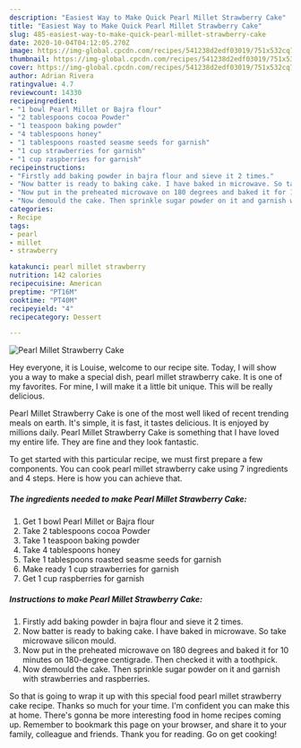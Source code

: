 ```yaml
---
description: "Easiest Way to Make Quick Pearl Millet Strawberry Cake"
title: "Easiest Way to Make Quick Pearl Millet Strawberry Cake"
slug: 485-easiest-way-to-make-quick-pearl-millet-strawberry-cake
date: 2020-10-04T04:12:05.270Z
image: https://img-global.cpcdn.com/recipes/541238d2edf03019/751x532cq70/pearl-millet-strawberry-cake-recipe-main-photo.jpg
thumbnail: https://img-global.cpcdn.com/recipes/541238d2edf03019/751x532cq70/pearl-millet-strawberry-cake-recipe-main-photo.jpg
cover: https://img-global.cpcdn.com/recipes/541238d2edf03019/751x532cq70/pearl-millet-strawberry-cake-recipe-main-photo.jpg
author: Adrian Rivera
ratingvalue: 4.7
reviewcount: 14330
recipeingredient:
- "1 bowl Pearl Millet or Bajra flour"
- "2 tablespoons cocoa Powder"
- "1 teaspoon baking powder"
- "4 tablespoons honey"
- "1 tablespoons roasted seasme seeds for garnish"
- "1 cup strawberries for garnish"
- "1 cup raspberries for garnish"
recipeinstructions:
- "Firstly add baking powder in bajra flour and sieve it 2 times."
- "Now batter is ready to baking cake. I have baked in microwave. So take microwave silicon mould."
- "Now put in the preheated microwave on 180 degrees and baked it for 10 minutes on 180-degree centigrade. Then checked it with a toothpick."
- "Now demould the cake. Then sprinkle sugar powder on it and garnish with strawberries and raspberries."
categories:
- Recipe
tags:
- pearl
- millet
- strawberry

katakunci: pearl millet strawberry 
nutrition: 142 calories
recipecuisine: American
preptime: "PT16M"
cooktime: "PT40M"
recipeyield: "4"
recipecategory: Dessert

---
```



![Pearl Millet Strawberry Cake](https://img-global.cpcdn.com/recipes/541238d2edf03019/751x532cq70/pearl-millet-strawberry-cake-recipe-main-photo.jpg)

Hey everyone, it is Louise, welcome to our recipe site. Today, I will show you a way to make a special dish, pearl millet strawberry cake. It is one of my favorites. For mine, I will make it a little bit unique. This will be really delicious.

Pearl Millet Strawberry Cake is one of the most well liked of recent trending meals on earth. It's simple, it is fast, it tastes delicious. It is enjoyed by millions daily. Pearl Millet Strawberry Cake is something that I have loved my entire life. They are fine and they look fantastic.




To get started with this particular recipe, we must first prepare a few components. You can cook pearl millet strawberry cake using 7 ingredients and 4 steps. Here is how you can achieve that.

<!--inarticleads1-->

##### The ingredients needed to make Pearl Millet Strawberry Cake:

1. Get 1 bowl Pearl Millet or Bajra flour
1. Take 2 tablespoons cocoa Powder
1. Take 1 teaspoon baking powder
1. Take 4 tablespoons honey
1. Take 1 tablespoons roasted seasme seeds for garnish
1. Make ready 1 cup strawberries for garnish
1. Get 1 cup raspberries for garnish




<!--inarticleads2-->

##### Instructions to make Pearl Millet Strawberry Cake:

1. Firstly add baking powder in bajra flour and sieve it 2 times.
1. Now batter is ready to baking cake. I have baked in microwave. So take microwave silicon mould.
1. Now put in the preheated microwave on 180 degrees and baked it for 10 minutes on 180-degree centigrade. Then checked it with a toothpick.
1. Now demould the cake. Then sprinkle sugar powder on it and garnish with strawberries and raspberries.




So that is going to wrap it up with this special food pearl millet strawberry cake recipe. Thanks so much for your time. I'm confident you can make this at home. There's gonna be more interesting food in home recipes coming up. Remember to bookmark this page on your browser, and share it to your family, colleague and friends. Thank you for reading. Go on get cooking!
